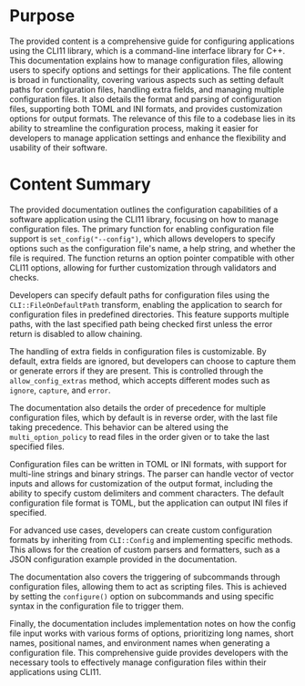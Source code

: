 # Purpose
The provided content is a comprehensive guide for configuring applications using the CLI11 library, which is a command-line interface library for C++. This documentation explains how to manage configuration files, allowing users to specify options and settings for their applications. The file content is broad in functionality, covering various aspects such as setting default paths for configuration files, handling extra fields, and managing multiple configuration files. It also details the format and parsing of configuration files, supporting both TOML and INI formats, and provides customization options for output formats. The relevance of this file to a codebase lies in its ability to streamline the configuration process, making it easier for developers to manage application settings and enhance the flexibility and usability of their software.
# Content Summary
The provided documentation outlines the configuration capabilities of a software application using the CLI11 library, focusing on how to manage configuration files. The primary function for enabling configuration file support is `set_config("--config")`, which allows developers to specify options such as the configuration file's name, a help string, and whether the file is required. The function returns an option pointer compatible with other CLI11 options, allowing for further customization through validators and checks.

Developers can specify default paths for configuration files using the `CLI::FileOnDefaultPath` transform, enabling the application to search for configuration files in predefined directories. This feature supports multiple paths, with the last specified path being checked first unless the error return is disabled to allow chaining.

The handling of extra fields in configuration files is customizable. By default, extra fields are ignored, but developers can choose to capture them or generate errors if they are present. This is controlled through the `allow_config_extras` method, which accepts different modes such as `ignore`, `capture`, and `error`.

The documentation also details the order of precedence for multiple configuration files, which by default is in reverse order, with the last file taking precedence. This behavior can be altered using the `multi_option_policy` to read files in the order given or to take the last specified files.

Configuration files can be written in TOML or INI formats, with support for multi-line strings and binary strings. The parser can handle vector of vector inputs and allows for customization of the output format, including the ability to specify custom delimiters and comment characters. The default configuration file format is TOML, but the application can output INI files if specified.

For advanced use cases, developers can create custom configuration formats by inheriting from `CLI::Config` and implementing specific methods. This allows for the creation of custom parsers and formatters, such as a JSON configuration example provided in the documentation.

The documentation also covers the triggering of subcommands through configuration files, allowing them to act as scripting files. This is achieved by setting the `configure()` option on subcommands and using specific syntax in the configuration file to trigger them.

Finally, the documentation includes implementation notes on how the config file input works with various forms of options, prioritizing long names, short names, positional names, and environment names when generating a configuration file. This comprehensive guide provides developers with the necessary tools to effectively manage configuration files within their applications using CLI11.
